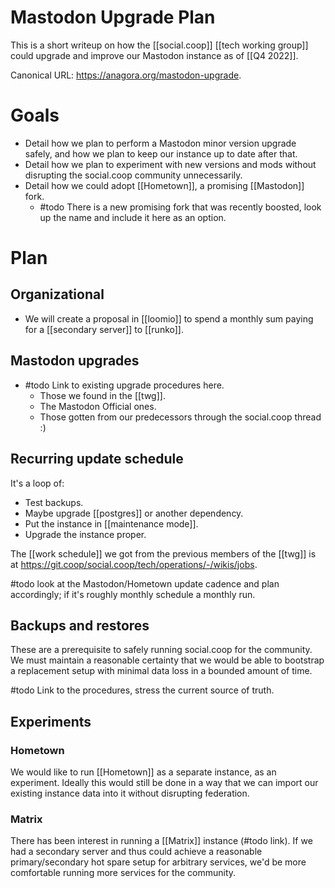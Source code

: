 # Mastodon Upgrade Plan

This is a short writeup on how the [[social.coop]] [[tech working group]] could upgrade and improve our Mastodon instance as of [[Q4 2022]].

Canonical URL: https://anagora.org/mastodon-upgrade.

# Goals

- Detail how we plan to perform a Mastodon minor version upgrade safely, and how we plan to keep our instance up to date after that.
- Detail how we plan to experiment with new versions and mods without disrupting the social.coop community unnecessarily.
- Detail how we could adopt [[Hometown]], a promising [[Mastodon]] fork.
  - #todo There is a new promising fork that was recently boosted, look up the name and include it here as an option.
  
# Plan

## Organizational

- We will create a proposal in [[loomio]] to spend a monthly sum paying for a [[secondary server]] to  [[runko]].

## Mastodon upgrades

- #todo Link to existing upgrade procedures here.
  - Those we found in the [[twg]].
  - The Mastodon Official ones.
  - Those gotten from our predecessors through the social.coop thread :)

## Recurring update schedule

It's a loop of: 

- Test backups.
- Maybe upgrade [[postgres]] or another dependency.
- Put the instance in [[maintenance mode]].
- Upgrade the instance proper.

The [[work schedule]] we got from the previous members of the [[twg]] is at https://git.coop/social.coop/tech/operations/-/wikis/jobs.

#todo look at the Mastodon/Hometown update cadence and plan accordingly; if it's roughly monthly schedule a monthly run.

## Backups and restores

These are a prerequisite to safely running social.coop for the community. We must maintain a reasonable certainty that we would be able to bootstrap a replacement setup with minimal data loss in a bounded amount of time.

#todo Link to the procedures, stress the current source of truth.

## Experiments

### Hometown

We would like to run [[Hometown]] as a separate instance, as an experiment. Ideally this would still be done in a way that we can import our existing instance data into it without disrupting federation.

### Matrix

There has been interest in running a [[Matrix]] instance (#todo link). If we had a secondary server and thus could achieve a reasonable primary/secondary hot spare setup for arbitrary services, we'd be more comfortable running more services for the community.